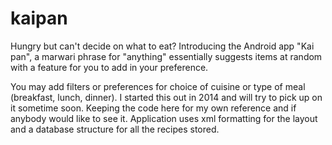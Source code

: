 # kaipan
Hungry but can't decide on what to eat? Introducing the Android app "Kai pan", a marwari phrase for "anything" essentially suggests items at random with a feature for you to add in your preference. 

You may add filters or preferences for choice of cuisine or type of meal (breakfast, lunch, dinner). I started this out in 2014 and will try to pick up on it sometime soon. Keeping the code here for my own reference and if anybody would like to see it. Application uses xml formatting for the layout and a database structure for all the recipes stored. 
